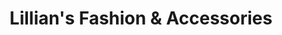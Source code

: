 ---
title: "Lillian's Fashion & Accessories"
url: /stillwater/lillians-fashion-and-accessories/
shop: boutique
---